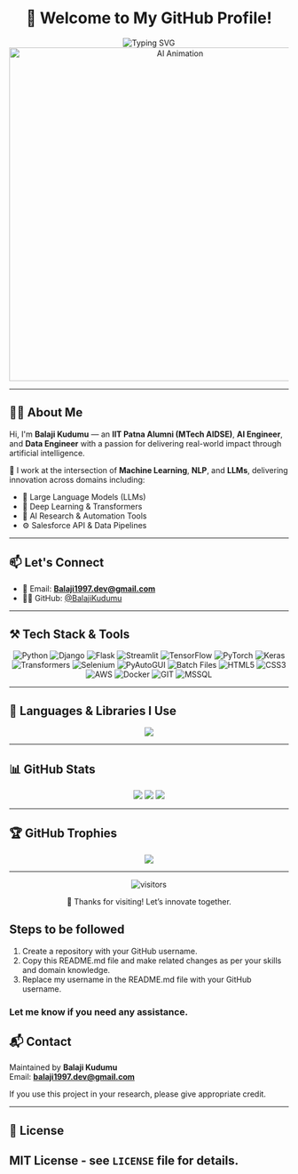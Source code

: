 <div align="center">

<h1>👋 Welcome to My GitHub Profile!</h1>

<!-- Updated Typing SVG animation with color -->
<img src="https://readme-typing-svg.herokuapp.com?font=Fira+Code&size=24&pause=1000&color=007ACC&center=true&vCenter=true&width=900&lines=AI+Engineer+%7C+MTech+IIT+Patna+%7C+LLM+Developer;Automation+Expert+%7C+Selenium+%7C+Cloud+Deployments;Python+%7C+Django+%7C+Transformers+%7C+Flask" alt="Typing SVG" />

<!-- Professional AI-themed animation -->
<img src="https://media.giphy.com/media/qgQUggAC3Pfv687qPC/giphy.gif" width="600" alt="AI Animation" />

</div>

---

## 👨‍💻 About Me

Hi, I'm **Balaji Kudumu** — an **IIT Patna Alumni (MTech AIDSE)**, **AI Engineer**, and **Data Engineer** with a passion for delivering real-world impact through artificial intelligence.

🔭 I work at the intersection of **Machine Learning**, **NLP**, and **LLMs**, delivering innovation across domains including:
- 💬 Large Language Models (LLMs)
- 🧠 Deep Learning & Transformers
- 🧪 AI Research & Automation Tools
- ⚙️ Salesforce API & Data Pipelines

---

## 📫 Let's Connect

- 📧 Email: **Balaji1997.dev@gmail.com**
- 🧑‍💼 GitHub: [@BalajiKudumu](https://github.com/BalajiKudumu)

---

## ⚒️ Tech Stack & Tools

<div align="center">

![Python](https://img.shields.io/badge/Python-3776AB?style=for-the-badge&logo=python&logoColor=white)
![Django](https://img.shields.io/badge/Django-092E20?style=for-the-badge&logo=django&logoColor=white)
![Flask](https://img.shields.io/badge/Flask-000?style=for-the-badge&logo=flask&logoColor=white)
![Streamlit](https://img.shields.io/badge/Streamlit-FF4B4B?style=for-the-badge&logo=streamlit&logoColor=white)
![TensorFlow](https://img.shields.io/badge/TensorFlow-FF6F00?style=for-the-badge&logo=tensorflow&logoColor=white)
![PyTorch](https://img.shields.io/badge/PyTorch-EE4C2C?style=for-the-badge&logo=pytorch&logoColor=white)
![Keras](https://img.shields.io/badge/Keras-D00000?style=for-the-badge&logo=keras&logoColor=white)
![Transformers](https://img.shields.io/badge/Huggingface%20Transformers-FCC624?style=for-the-badge&logo=HuggingFace&logoColor=black)
![Selenium](https://img.shields.io/badge/Selenium-43B02A?style=for-the-badge&logo=selenium&logoColor=white)
![PyAutoGUI](https://img.shields.io/badge/PyAutoGUI-4B8BBE?style=for-the-badge)
![Batch Files](https://img.shields.io/badge/Windows%20Batch-0078D6?style=for-the-badge&logo=windows&logoColor=white)
![HTML5](https://img.shields.io/badge/HTML5-E34F26?style=for-the-badge&logo=html5&logoColor=white)
![CSS3](https://img.shields.io/badge/CSS3-1572B6?style=for-the-badge&logo=css3&logoColor=white)
![AWS](https://img.shields.io/badge/AWS-232F3E?style=for-the-badge&logo=amazon-aws&logoColor=white)
![Docker](https://img.shields.io/badge/Docker-2496ED?style=for-the-badge&logo=docker&logoColor=white)
![GIT](https://img.shields.io/badge/Git-F05032?style=for-the-badge&logo=git&logoColor=white)
![MSSQL](https://img.shields.io/badge/MSSQL-CC2927?style=for-the-badge&logo=microsoft-sql-server&logoColor=white)

</div>

---

## 🧠 Languages & Libraries I Use

<div align="center">
  <img src="https://skillicons.dev/icons?i=python,django,flask,html,css,js,github,tensorflow,azure,aws,pytorch,selenium,git,docker,aws,vscode,bash,sqlite,postman,windows,git,anaconda" />
</div>

---

## 📊 GitHub Stats

<p align="center">
  <img src="https://github-readme-stats.vercel.app/api?username=BalajiKudumu&show_icons=true&bg_color=ffffff&text_color=000000&icon_color=4CAF50&title_color=000000" />
  <img src="https://github-readme-streak-stats.herokuapp.com?user=BalajiKudumu&theme=default" />
  <img src="https://github-readme-stats.vercel.app/api/top-langs/?username=BalajiKudumu&layout=compact&bg_color=ffffff&text_color=000000&title_color=000000" />
</p>

---

## 🏆 GitHub Trophies

<p align="center">
  <img src="https://github-profile-trophy.vercel.app/?username=BalajiKudumu&theme=flat&margin-w=15&row=2&column=3" />
</p>

---

<p align="center">
  <img src="https://visitor-badge.laobi.icu/badge?page_id=BalajiKudumu.BalajiKudumu" alt="visitors"/>
</p>

<p align="center">
  🚀 Thanks for visiting! Let’s innovate together.
</p>

## Steps to be followed

1. Create a repository with your GitHub username.  
2. Copy this README.md file and make related changes as per your skills and domain knowledge.  
3. Replace my username in the README.md file with your GitHub username.  
  ### Let me know if you need any assistance.


## 📬 Contact

Maintained by **Balaji Kudumu**  
Email: **balaji1997.dev@gmail.com**

If you use this project in your research, please give appropriate credit.

---

## 📄 License

MIT License - see `LICENSE` file for details.
---
